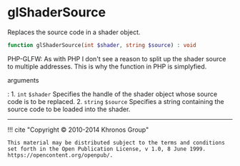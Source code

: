 # glShaderSource
Replaces the source code in a shader object.

```php
function glShaderSource(int $shader, string $source) : void
```

PHP-GLFW: As with PHP I don't see a reason to split up the shader source to
multiple addresses.
This is why the function in PHP is simplyfied.

arguments

:    1. `int` `$shader` Specifies the handle of the shader object whose source
    code is to be replaced.
    2. `string` `$source` Specifies a string containing the source code to be
    loaded into the shader.

---
     

!!! cite "Copyright © 2010-2014 Khronos Group"

    This material may be distributed subject to the terms and conditions set forth in the Open Publication License, v 1.0, 8 June 1999. https://opencontent.org/openpub/.